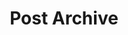 ---
title: Post Archive
layout: posts
permalink: /archive/
show_excerpts: true
entries_layout: list
---